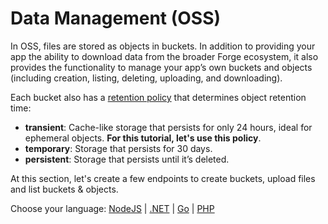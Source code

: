 # Data Management (OSS)

In OSS, files are stored as objects in buckets. In addition to providing your app the ability to download data from the broader Forge ecosystem, it also provides the functionality to manage your app’s own buckets and objects (including creation, listing, deleting, uploading, and downloading).

Each bucket also has a [retention policy](https://developer.autodesk.com/en/docs/data/v2/overview/retention-policy/) that determines object retention time:

 - **transient**: Cache-like storage that persists for only 24 hours, ideal for ephemeral objects. **For this tutorial, let's use this policy**.
 - **temporary**: Storage that persists for 30 days.
 - **persistent**: Storage that persists until it’s deleted.

At this section, let's create a few endpoints to create buckets, upload files and list buckets & objects.
 
Choose your language: [NodeJS](datamanagement/oss/nodejs) | [.NET](datamanagement/oss/net) | [Go](datamanagement/oss/go) | [PHP](datamanagement/oss/php)
